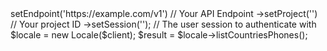 <?php

use Appwrite\Client;
use Appwrite\Services\Locale;

$client = (new Client())
    ->setEndpoint('https://example.com/v1') // Your API Endpoint
    ->setProject('<YOUR_PROJECT_ID>') // Your project ID
    ->setSession(''); // The user session to authenticate with

$locale = new Locale($client);

$result = $locale->listCountriesPhones();
